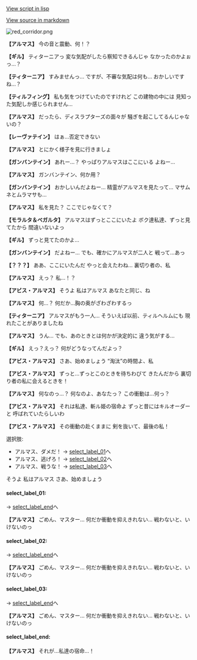 [View script in lisp](../scripts/100803061.txt)

[View source in markdown](100803061.md)

![red_corridor.png](../images/backgrounds/red_corridor.png)

**【アルマス】**
今の音と震動、何！？

**【ギル】**
ティターニアっ
変な気配がしたら察知できるんじゃ
なかったのかよぉっ…？

**【ティターニア】**
すみませんっ…
ですが、不審な気配は何も…
おかしいですね…？

**【ティルフィング】**
私も気をつけていたのですけれど
この建物の中には
見知った気配しか感じられません…

**【アルマス】**
だったら、ディスラプターズの面々が
騒ぎを起こしてるんじゃないの？

**【レーヴァテイン】**
はぁ…否定できない

**【アルマス】**
とにかく様子を見に行きましょ

**【ガンバンテイン】**
あれー…？
やっぱりアルマスはここにいる
よねー…

**【アルマス】**
ガンバンテイン、何か用？

**【ガンバンテイン】**
おかしいんだよねー…
精霊がアルマスを見たって…
マサムネとムラマサも…

**【アルマス】**
私を見た？
ここでじゃなくて？

**【モラルタ＆ベガルタ】**
アルマスはずっとここにいたよ
ボク達私達、ずっと見てたから
間違いないよっ

**【ギル】**
ずっと見てたのかよ…

**【ガンバンテイン】**
だよねー…
でも、確かにアルマスが二人と
戦って…あっ

**【？？？】**
ああ、ここにいたんだ
やっと会えたわね…
裏切り者の、私

**【アルマス】**
えっ？
私…！？

**【アビス・アルマス】**
そうよ
私はアルマス
あなたと同じ、ね

**【アルマス】**
何…？
何だか…胸の奥がざわざわするっ

**【ティターニア】**
アルマスがもう一人…
そういえば以前、ティルヘルムにも
現れたことがありましたね

**【アルマス】**
うん…
でも、あのときとは何かが決定的に
違う気がする…

**【ギル】**
えっ？えっ？
何がどうなってんだよっ？

**【アビス・アルマス】**
さあ、始めましょう
“淘汰”の時間よ、私

**【アビス・アルマス】**
ずっと…ずっとこのときを待ちわびて
きたんだから
裏切り者の私に会えるときを！

**【アルマス】**
何なのっ…？
何なのよ、あなたっ？
この衝動は…何っ？

**【アビス・アルマス】**
それは私達、斬ル姫の宿命よ
ずっと昔にはキルオーダーと
呼ばれていたらしいわ

**【アビス・アルマス】**
その衝動の赴くままに
剣を抜いて、最後の私！

選択肢:
- アルマス、ダメだ！ → [select_label_01](#select_label_01)へ
- アルマス、逃げろ！ → [select_label_02](#select_label_02)へ
- アルマス、戦うな！ → [select_label_03](#select_label_03)へ

そうよ
私はアルマス
さあ、始めましょう

#### select_label_01:
 → [select_label_end](#select_label_end)へ

**【アルマス】**
ごめん、マスター…
何だか衝動を抑えきれない…
戦わないと、いけないのっ

#### select_label_02:
 → [select_label_end](#select_label_end)へ

**【アルマス】**
ごめん、マスター…
何だか衝動を抑えきれない…
戦わないと、いけないのっ

#### select_label_03:
 → [select_label_end](#select_label_end)へ

**【アルマス】**
ごめん、マスター…
何だか衝動を抑えきれない…
戦わないと、いけないのっ

#### select_label_end:

**【アルマス】**
それが…私達の宿命…！